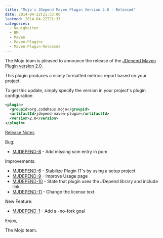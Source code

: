 ```yaml
---
title: "Mojo's JDepend Maven Plugin Version 2.0 - Released"
date: 2014-04-22T21:33:00
lastmod: 2014-04-22T21:33
categories:
  - Neuigkeiten
  - BM
  - Maven
  - Maven-Plugins
  - Maven-Plugin-Releases
---
```

The Mojo team is pleased to announce the release of the 
[JDepend Maven Plugin version 2.0](http://mojo.codehaus.org/jdepend-maven-plugin/).

This plugin produces a nicely formatted metrics report based on your project.

To get this update, simply specify the version in your project's plugin configuration: 

```xml
<plugin>
  <groupId>org.codehaus.mojo</groupId>
  <artifactId>jdepend-maven-plugin</artifactId>
  <version>2.0</version>
</plugin>
```
<!-- more -->

[Release Notes](http://jira.codehaus.org/secure/ReleaseNote.jspa?projectId=13231&version=20128)

Bug:

 * [MJDEPEND-8](https://issues.apache.org/jira/browse/MJDEPEND-8) - Add missing scm entry in pom

Improvements:

 * [MJDEPEND-6](https://issues.apache.org/jira/browse/MJDEPEND-6) - Stabilize Plugin IT's by using a setup project
 * [MJDEPEND-9](https://issues.apache.org/jira/browse/MJDEPEND-9) - Improve Usage page
 * [MJDEPEND-10](https://issues.apache.org/jira/browse/MJDEPEND-10) - State that plugin uses the JDepend library and include link
 * [MJDEPEND-11](https://issues.apache.org/jira/browse/MJDEPEND-11) - Change the license text.

New Feature:

 * [MJDEPEND-1](https://issues.apache.org/jira/browse/MJDEPEND-1) - Add a -no-fork goal

Enjoy,

The Mojo team.
